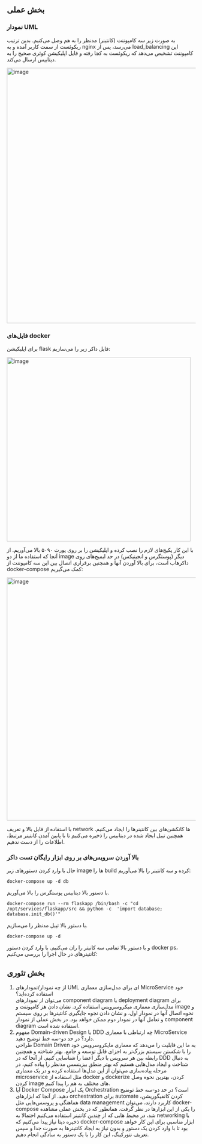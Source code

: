 ## بخش عملی
### نمودار UML
به صورت زیر سه کامپوننت (کانتینر) مدنظر را به هم وصل می‌کنیم. بدین ترتیب ریکوئست از سمت کاربر آمده و به nginx می‌رسد، پس از load_balancing این کامپوننت تشخیص می‌دهد که ریکوئست به کجا رفته و فایل اپلیکیشن کوئری صحیح را به دیتابیس ارسال می‌کند.

<img width="679" alt="image" src="https://github.com/ShayanEmzed/SEL-HW6/assets/60621655/61aea1d0-a0fd-4549-890e-031090737b83">

### فایل‌های docker
برای اپلیکیشن flask فایل داکر زیر را می‌سازیم:

<img width="490" alt="image" src="https://github.com/ShayanEmzed/SEL-HW6/assets/60621655/09b537b9-60d6-4f08-8879-2ad9c11a5f1d">

با این کار پکیج‌های لازم را نصب کرده و اپلیکیشن را بر روی پورت ۵۰۹۰ بالا می‌آوریم. از آنجا که استفاده ما از دو image دیگر (پوستگرس و انجینیکس) در حد ایمیج‌های روی داکرهاب است، برای بالا آوردن آنها و همچنین برقراری اتصال بین این سه کامپوننت از docker-compose کمک می‌گیریم:

<img width="646" alt="image" src="https://github.com/ShayanEmzed/SEL-HW6/assets/60621655/29bc545c-452c-4926-9ead-dc6a84147ad9">

با استفاده از فایل بالا و تعریف network ها کانکشن‌های بین کانتینرها را ایجاد می‌کنیم. همچنین تیبل ایجاد شده در دیتابیس را ذخیره می‌کنیم تا با پایین آمدن کانتینر مرتبط، اطلاعات را از دست ندهیم.
### بالا آوردن سرویس‌های بر روی ابزار رایگان تست داکر
حال با وارد کردن دستورهای زیر image ها را build کرده و سه کانتینر را بالا می‌آوریم:
```
docker-compose up -d db
```
با دستور بالا دیتابیس پوستگرس را بالا می‌آوریم.
```
docker-compose run --rm flaskapp /bin/bash -c "cd /opt/services/flaskapp/src && python -c  'import database; database.init_db()'"
```
با دستور بالا تیبل مدنظر را می‌سازیم.
```
docker-compose up -d
```
و با دستور بالا تمامی سه کانیتر را ران می‌کنیم.
با وارد کردن دستور docker ps، کانتینرهای در حال اجرا را بررسی می‌کنیم:

## بخش تئوری
1. از چه نمودار/نمودارهای UML ای برای مدل‌سازی معماری MicroService خود استفاده کرده‌اید؟  
می‌توان از نمودارهای component diagram یا deployment diagram برای مدل‌سازی معماری میکروسرویس استفاده کرد. نشان دادن هز کامپوننت و image و نحوه اتصال آنها در نمودار اول، و نشان دادن نجوه جایگیری کانتینرها بر روی سیستم و تعامل آنها در نمودار دوم ممکن خواهد بود. در بخش عملی از نمودار component diagram استفاده شده است.
2. مفهوم Domain-driven Design یا DDD چه ارتباطی با معماری MicroService دارد؟ در حد دو-سه خط توضیح دهید.  
طراحی Domain Driven به ما این قابلیت را می‌دهد که معماری مایکروسرویس خود را با شکستن سیستم بزرگ‌تر به اجزای قابل توسعه و جامع، بهتر شناخته و همچنین رابطه بین هر سرویس با دیگر اعضا را شناسایی کنیم. از آنجا که در DDD به دنبال شناخت و ایجاد مدل‌هایی هستیم که بهتر منطق بیزینسس مدنظر را پیاده کنیم، در مرحله پیاده‌سازی می‌توان از این مدل‌ها استفاده کرده و در یک معماری microservice مثل استفاده از docker و dockerize کردن، بهترین نحوه وصل کردن image های مختلف به هم را پیدا کنیم.
3. آیا Docker Compose یک ابزار Orchestration است؟ در حد دو-سه خط توضیح دهید.
از آنجا که ابزارهای orchestration برای automate کردن کانفیگوریشن، هماهنگی و پروسس‌هایی مثل data management کاربرد دارند، می‌توان docker-compose را یکی از این ابزارها در نظر گرفت. همانطور که در بخش عملی مشاهده شد، در محیط هایی که از چندین کانتینر استفاده می‌کنیم احتمالا به networking یا ذخیره دیتا نیاز پیدا می‌کنیم که docker-compose ابزار مناسبی برای این کار خواهد بود تا با وارد کردن یک دستور و بدون نیاز به ایجاد کانتینرها به صورت جدا و سپس تعریف نتورکینگ، این کار را با یک دستور به سادگی انجام دهیم.
